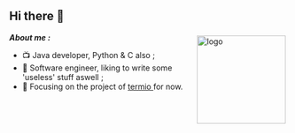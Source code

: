 
## Hi there 👋 
<img src="https://github-readme-stats.vercel.app/api?username=joezeo&show_icons=true&hide_title=true" alt="logo" height="160" align="right" style="margin: 5px; " />
 

***About me :***   

- 📺 Java developer, Python & C also ;
- 📄 Software engineer, liking to write some 'useless' stuff aswell ;
- 🔨 Focusing on the project of <a href="https://github.com/Joezeo/termio">termio </a> for now.  
<!--
[![Linkedin](https://img.shields.io/badge/-LinkedIn-blue?style=flat&logo=Linkedin&logoColor=white)](https://www.linkedin.cn/injobs/in/joezane)
-->
<!-- <img src="https://github-profile-trophy.vercel.app/?username=joezeo&theme=flat&column=7" alt="logo" height="160" align="center" style="margin: auto; margin-bottom: 20px;" /> -->
